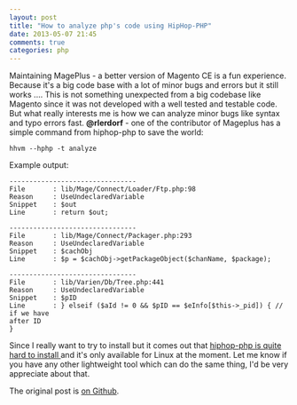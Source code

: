 ```yaml
---
layout: post
title: "How to analyze php's code using HipHop-PHP"
date: 2013-05-07 21:45
comments: true
categories: php
---
```


Maintaining MagePlus - a better version of Magento CE is a fun experience. Because it's a big code base with a lot of minor bugs and errors but it still works .... This is not
something unexpected from a big codebase like Magento since it was not developed with
a well tested and testable code. But what really interests me is how we can
analyze minor bugs like syntax and typo errors fast. **@rlerdorf** - one of the
contributor of Mageplus has a simple command from hiphop-php to save the world:

```
hhvm --hphp -t analyze
```

Example output:
```
--------------------------------
File       : lib/Mage/Connect/Loader/Ftp.php:98
Reason     : UseUndeclaredVariable
Snippet    : $out
Line       : return $out;

--------------------------------
File       : lib/Mage/Connect/Packager.php:293
Reason     : UseUndeclaredVariable
Snippet    : $cachObj
Line       : $p = $cachObj->getPackageObject($chanName, $package);

--------------------------------
File       : lib/Varien/Db/Tree.php:441
Reason     : UseUndeclaredVariable
Snippet    : $pID
Line       : } elseif ($aId != 0 && $pID == $eInfo[$this->_pid]) { // if we have
after ID
}
```

Since I really want to try to install but it comes out that [ hiphop-php is quite hard to install
](http://stackoverflow.com/questions/8132016/how-to-install-hiphop-for-php "How
to install php hiphop") and it's only available for Linux at the moment. Let me know if you
have any other lightweight tool which can do the same thing, I'd be very appreciate about that.

The original post is [on Github](https://github.com/mageplus/mageplus/issues/148#issuecomment-17552004 "List of minor problems found by static analysis").

